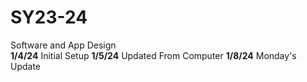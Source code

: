 # SY23-24
Software and App Design <br>
<b>1/4/24</b> Initial Setup 
<b>1/5/24</b> Updated From Computer
<b>1/8/24</b> Monday's Update